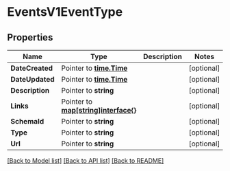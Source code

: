 # EventsV1EventType

## Properties

Name | Type | Description | Notes
------------ | ------------- | ------------- | -------------
**DateCreated** | Pointer to [**time.Time**](time.Time.md) |  | [optional] 
**DateUpdated** | Pointer to [**time.Time**](time.Time.md) |  | [optional] 
**Description** | Pointer to **string** |  | [optional] 
**Links** | Pointer to [**map[string]interface{}**](.md) |  | [optional] 
**SchemaId** | Pointer to **string** |  | [optional] 
**Type** | Pointer to **string** |  | [optional] 
**Url** | Pointer to **string** |  | [optional] 

[[Back to Model list]](../README.md#documentation-for-models) [[Back to API list]](../README.md#documentation-for-api-endpoints) [[Back to README]](../README.md)


